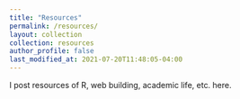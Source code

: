 ```yaml
---
title: "Resources"
permalink: /resources/
layout: collection
collection: resources
author_profile: false
last_modified_at: 2021-07-20T11:48:05-04:00
---
```


I post resources of R, web building, academic life, etc. here.
